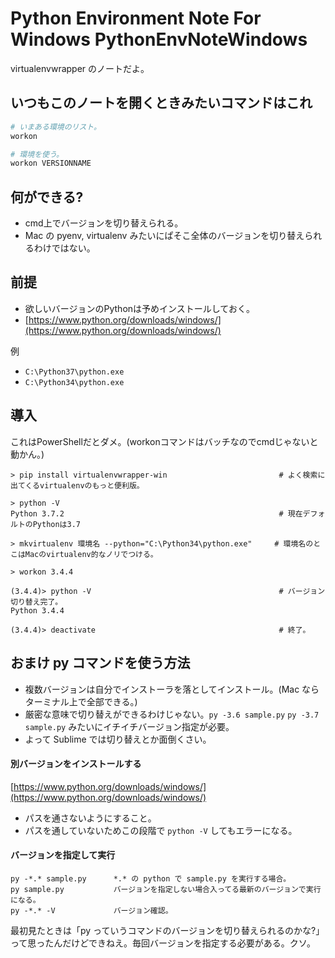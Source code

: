 Python Environment Note For Windows PythonEnvNoteWindows
===

virtualenvwrapper のノートだよ。


## いつもこのノートを開くときみたいコマンドはこれ

```bash
# いまある環境のリスト。
workon

# 環境を使う。
workon VERSIONNAME
```


## 何ができる?

- cmd上でバージョンを切り替えられる。
- Mac の pyenv, virtualenv みたいにぱそこ全体のバージョンを切り替えられるわけではない。


## 前提

- 欲しいバージョンのPythonは予めインストールしておく。
- [https://www.python.org/downloads/windows/](https://www.python.org/downloads/windows/)

例

- `C:\Python37\python.exe`
- `C:\Python34\python.exe`


## 導入

これはPowerShellだとダメ。(workonコマンドはバッチなのでcmdじゃないと動かん。)

```
> pip install virtualenvwrapper-win                         # よく検索に出てくるvirtualenvのもっと便利版。

> python -V
Python 3.7.2                                                # 現在デフォルトのPythonは3.7

> mkvirtualenv 環境名 --python="C:\Python34\python.exe"     # 環境名のとこはMacのvirtualenv的なノリでつける。

> workon 3.4.4

(3.4.4)> python -V                                          # バージョン切り替え完了。
Python 3.4.4

(3.4.4)> deactivate                                         # 終了。
```


## おまけ py コマンドを使う方法

- 複数バージョンは自分でインストーラを落としてインストール。(Mac ならターミナル上で全部できる。)
- 厳密な意味で切り替えができるわけじゃない。`py -3.6 sample.py` `py -3.7 sample.py` みたいにイチイチバージョン指定が必要。
- よって Sublime では切り替えとか面倒くさい。


#### 別バージョンをインストールする

[https://www.python.org/downloads/windows/](https://www.python.org/downloads/windows/)

- パスを通さないようにすること。
- パスを通していないためこの段階で `python -V` してもエラーになる。

#### バージョンを指定して実行

```
py -*.* sample.py      *.* の python で sample.py を実行する場合。
py sample.py           バージョンを指定しない場合入ってる最新のバージョンで実行になる。
py -*.* -V             バージョン確認。
```

最初見たときは「py っていうコマンドのバージョンを切り替えられるのかな?」って思ったんだけどできねえ。毎回バージョンを指定する必要がある。クソ。
